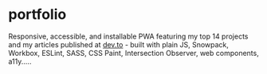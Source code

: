 # portfolio
Responsive, accessible, and installable PWA featuring my top 14 projects and my articles published at [dev.to](https://dev.to) - built with plain JS, Snowpack, Workbox, ESLint, SASS, CSS Paint, Intersection Observer, web components, a11y.....
